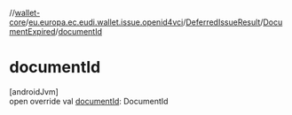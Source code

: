 //[wallet-core](../../../../index.md)/[eu.europa.ec.eudi.wallet.issue.openid4vci](../../index.md)/[DeferredIssueResult](../index.md)/[DocumentExpired](index.md)/[documentId](document-id.md)

# documentId

[androidJvm]\
open override val [documentId](document-id.md): DocumentId

